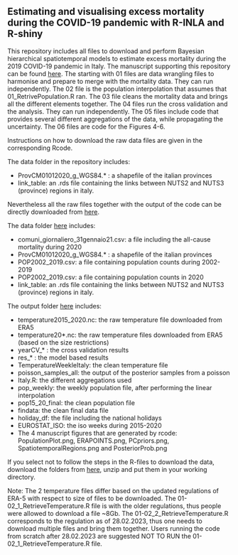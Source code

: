 ## Estimating and visualising excess mortality during the COVID-19 pandemic with R-INLA and R-shiny

This repository includes all files to download and perform Bayesian hierarchical spatiotemporal models to estimate excess mortality during the 2019 COVID-19 pandemic in Italy. The manuscript supporting this repository can be found [here](https://arxiv.org/abs/2201.06458). The starting with 01 files are data wrangling files to harmonise and prepare to merge with the mortality data. They can run independently. The 02 file is the population interpolation that assumes that 01_RetrivePopulation.R ran. The 03 file cleans the mortality data and brings all the different elements together. The 04 files run the cross validation and the analysis. They can run independently. The 05 files include code that provides several different aggregations of the data, while propagating the uncertainty. The 06 files are code for the Figures 4-6. 

Instructions on how to download the raw data files are given in the corresponding Rcode. 

The data folder in the repository includes:
* ProvCM01012020_g_WGS84.* : a shapefile of the italian provinces
* link_table: an .rds file containing the links between NUTS2 and NUTS3 (province) regions in italy. 

Nevertheless all the raw files together with the output of the code can be directly downloaded from [here](https://imperialcollegelondon.box.com/s/5di16s2ybnpfcltnfcl5en2rom5fj5vd). 

The data folder [here](https://imperialcollegelondon.box.com/s/5di16s2ybnpfcltnfcl5en2rom5fj5vd) includes:
* comuni_giornaliero_31gennaio21.csv: a file including the all-cause mortality during 2020
* ProvCM01012020_g_WGS84.* : a shapefile of the italian provinces
* POP2002_2019.csv: a file containing population counts during 2002-2019
* POP2002_2019.csv: a file containing population counts in 2020
* link_table: an .rds file containing the links between NUTS2 and NUTS3 (province) regions in italy. 

The output folder [here](https://imperialcollegelondon.box.com/s/5di16s2ybnpfcltnfcl5en2rom5fj5vd) includes:
* temperature2015_2020.nc: the raw temperature file downloaded from ERA5
* temperature20*.nc: the raw temperature files downloaded from ERA5 (based on the size restrictions)
* yearCV_* : the cross validation results
* res_* : the model based results 
* TemperatureWeekleItaly: the clean temperature file
* poisson_samples_all: the output of the posterior samples from a poisson
* Italy.R: the different aggregations used
* pop_weekly: the weekly population file, after performing the linear interpolation
* pop15_20_final: the clean population file
* findata: the clean final data file
* holiday_df: the file including the national holidays
* EUROSTAT_ISO: the iso weeks during 2015-2020
* The 4 manuscript figures that are generated by rcode: PopulationPlot.png, ERAPOINTS.png, PCpriors.png, SpatiotemporalRegions.png and PosteriorProb.png

If you select not to follow the steps in the R-files to download the data, download the folders from [here](https://imperialcollegelondon.box.com/s/5di16s2ybnpfcltnfcl5en2rom5fj5vd), unzip and put them in your working directory. 

Note: The 2 temperature files differ based on the updated regulations of ERA-5 with respect to size of files to be downloaded. The 01-02_1_RetrieveTemperature.R file is with the older regulations, thus people were allowed to download a file ~8Gb. The 01-02_2_RetrieveTemperature.R corresponds to the regulation as of 28.02.2023, thus one needs to download multiple files and bring them together. Users running the code from scratch after 28.02.2023 are suggested NOT TO RUN the 01-02_1_RetrieveTemperature.R file. 

